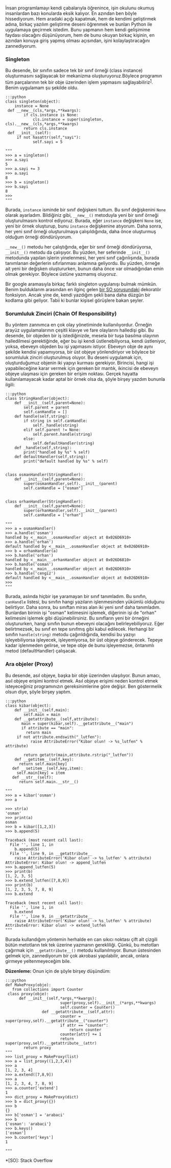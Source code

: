 <!--
.. date: 2011-09-17 18:14:00
.. title: Python ile Çeşitli Yazılım Geliştirme Desenleri (Design Patterns)
.. slug: cesitli-yazilim-gelistirme-desenleri
.. description: Design patterns, yazılım geliştirirken sıkça karşılaşılan problemlere tekrar tekrar kullanılabilecek çözümler sunar. Bu yazıda, çeşitli yazılım geliştirme desenlerinin Python ile kullanımı anlatılacak.
-->

İnsan programlamayı kendi çabalarıyla öğrenince, işin okulunu okumuş
insanlardan bazı konularda eksik kalıyor. En azından ben böyle
hissediyorum. Hem aradaki açığı kapatmak, hem de kendimi geliştirmek
adına, birkaç yazılım geliştirme deseni öğrenmek ve bunları Python ile
uygulamaya geçirmek istedim. Bunu yapmanın hem kendi gelişimime faydası
olacağını düşünüyorum, hem de bunu okuyan birkaç kişinin, en azından
konuya giriş yapmış olması açısından, işini kolaylaştıracağını
zannediyorum. <!-- TEASER_END -->

### Singleton

Bu desende, bir sınıfın sadece tek bir sınıf örneği (class instance)
oluşturmasını sağlayacak bir mekanizma oluşturuyoruz.Böylece programın
tüm parçalarının tek bir obje üzerinden işlem yapmasını
sağlayabiliriz<sup>[1]</sup>. Benim uygulamam şu şekilde oldu.

    :::python
    class singleton(object):
        instance = None
     def __new__(cls,*args,**kwargs):
            if cls.instance is None:
                cls.instance = super(singleton, cls).__new__(cls,*args,**kwargs)
            return cls.instance
     def __init__(self):
         if not hasattr(self,"sayi"):
                self.sayi = 5
    
    """        
    >>> a = singleton()
    >>> a.sayi
    5
    >>> a.sayi += 3
    >>> a.sayi
    8
    >>> b = singleton()
    >>> b.sayi
    8
    >>> 
    """

Burada, `instance` isminde bir sınıf değişkeni tuttum. Bu
sınıf değişkenini `None` olarak ayarladım. Bildiğiniz gibi,
`__new__()` metoduyla yeni bir sınıf örneği oluşturulmasını
kontrol ediyoruz. Burada, eğer `instance` değişkeni
`None` ise, yeni bir örnek oluşturup, bunu
`instance` değişkenine atıyorum. Daha sonra, her yeni sınıf
örneği oluşturulmaya çalışıldığında, daha önce oluşturmuş olduğum örneği
döndürüyorum.

`__new__()` metodu her çalıştığında, eğer bir sınıf örneği
döndürüyorsa, `__init__()` metodu da çalışıyor. Bu yüzden,
her seferinde `__init__()` metodunda yapılan işlerin
yinelenmesi, her yeni sınıf çağırılışında, burada tanımlanan değerlerin
sıfırlanması anlamına geliyordu. Bu yüzden, örneğe ait yeni bir değişken
oluştururken, bunun daha önce var olmadığından emin olmak gerekiyor.
Böylece üstüne yazmamış oluyoruz.

Bir google aramasıyla birkaç farklı singleton uygulanışı bulmak mümkün.
Benim bulduklarım arasından en ilginç gelen [bir SO sorusundaki] dekoratör
fonksiyon. Ancak yine de, kendi yazdığım şekli bana daha düzgün bir
kodlama gibi geliyor. Tabii ki bunlar kişisel görüşlere bakan şeyler.

### Sorumluluk Zinciri (Chain Of Responsibility)

Bu yöntem zannımca en çok olay yönetiminde kullanılıyordur. Örneğin
arayüz uygulamalarının çeşitli klavye ve fare olaylarını halledişi gibi.
Bu desende, bir objeden bir iş istediğinizde, mesela bir tuşa basılma
olayının halledilmesi gerektiğinde, eğer bu işi kendi üstlenebiliyorsa,
kendi üstleniyor, yoksa, ebeveyn objeden bu işi yapmasını istiyor.
Ebeveyn obje de aynı şekilde kendisi yapamıyorsa, bir üst objeye
yönlendiriyor ve böylece bir sorumluluk zinciri oluşturulmuş oluyor. Bu
deseni uygulamak için, oluşturduğumuz objenin iki yapıyı kurması
gerekiyor. Birincisi, hangi işi yapabileceğine karar vermek için gereken
bir mantık, ikincisi de ebeveyn objeye ulaşması için gereken bir erişim
noktası. Gerçek hayatta kullanılamayacak kadar aptal bir örnek olsa da,
şöyle birşey yazdım bununla ilgili:

    :::python
	class StringHandler(object):
		def __init__(self,parent=None):
			self.parent = parent
			self.canHandle = []
		def handle(self,string):
			if string in self.canHandle:
				self._handle(string)
			elif self.parent != None:
				self.parent.handle(string)
			else:
				self.defaultHandler(string)
		def _handle(self,string):
			print("handled by %s" % self)
		def defaultHandler(self,string):
			print("default handled by %s" % self)
	 
			 
	class osmanHandler(StringHandler):
		def __init__(self,parent=None):
			super(osmanHandler,self).__init__(parent)
			self.canHandle = ["osman"]
	 
		 
	class orhanHandler(StringHandler):
		def __init__(self,parent=None):
			super(orhanHandler,self).__init__(parent)
			self.canHandle = ["orhan"]
	 
	"""     
	>>> a = osmanHandler()
	>>> a.handle('osman')
	handled by <__main__.osmanHandler object at 0x026D6910>
	>>> a.handle('orhan')
	default handled by <__main__.osmanHandler object at 0x026D6910>
	>>> b = orhanHandler(a)
	>>> b.handle('orhan')
	handled by <__main__.orhanHandler object at 0x026D6810>
	>>> b.handle('osman')
	handled by <__main__.osmanHandler object at 0x026D6910>
	>>> b.handle('cengiz')
	default handled by <__main__.osmanHandler object at 0x026D6910>
	>>> 
	"""

Burada, aslında hiçbir işe yaramayan bir sınıf tanımladım. Bu sınıfın,
`canHandle` listesi, bu sınıfın hangi yazıların
işlenmesinden yükümlü olduğunu belirtiyor. Daha sonra, bu sınıftan miras
alan iki yeni sınıf daha tanımladım. Bunlardan birinin işi "osman"
kelimesini işlemek, diğerinin işi de "orhan" kelimesini işlemek gibi
düşünebilirsiniz. Bu sınıfların yeni bir örneğini oluştururken, hangi
sınıfın bunun ebeveyni olacağını belirleyebiliyoruz. Eğer belirtmezsek,
bu sınıf en tepe sınıfmış gibi kabul edilecek. Herhangi bir sınıfın
`handle(string)` metodu çağırıldığında, kendisi bu yazıyı
işleyebiliyorsa işleyecek, işleyemiyorsa, bir üst objeye gönderecek.
Tepeye kadar işlenmeden gelirse, ve tepe obje de bunu işleyemezse,
öntanımlı metod (defaultHandler) çalışacak.

### Ara objeler (Proxy)

Bu desende, asıl objeye, başka bir obje üzerinden ulaşılıyor. Bunun
amacı, asıl objeye erişimi kontrol etmek. Asıl objeye erişimi neden
kontrol etmek isteyeceğiniz programınızın gereksinimlerine göre değişir.
Ben göstermelik olsun diye, şöyle birşey yaptım.

    :::python
    class kibar(object):
        def __init__(self,main):
            self.main = main
        def __getattribute__(self,attribute):
           main = super(kibar,self).__getattribute__("main")
           if attribute == "main":
             return main
         if not attribute.endswith("_lutfen"):
               raise AttributeError("Kibar olun! -> %s_lutfen" % attribute)
         
            return getattr(main,attribute.rstrip("_lutfen"))
        def __getitem__(self,key):
          return self.main[key]
       def __setitem__(self,key,item):
         self.main[key] = item
       def __str__(self):
          return self.main.__str__()
    
    """   
    >>> a = kibar('osman')
    >>> a
    
    >>> str(a)
    'osman'
    >>> print(a)
    osman
    >>> b = kibar([1,2,3])
    >>> b.append(5)
    
    Traceback (most recent call last):
      File '', line 1, in 
        b.append(5)
      File '', line 9, in __getattribute__
        raise AttributeError('Kibar olun! -> %s_lutfen' % attribute)
    AttributeError: Kibar olun! -> append_lutfen
    >>> b.append_lutfen(5)
    >>> print(b)
    [1, 2, 3, 5]
    >>> b.extend_lutfen([7,8,9])
    >>> print(b)
    [1, 2, 3, 5, 7, 8, 9]
    >>> b.extend
    
    Traceback (most recent call last):
      File '', line 1, in 
        b.extend
      File '', line 9, in __getattribute__
        raise AttributeError('Kibar olun! -> %s_lutfen' % attribute)
    AttributeError: Kibar olun! -> extend_lutfen
    """

Burada kullandığım yöntemin herhalde en can sıkıcı noktası çift alt
çizgili bütün metotların tek tek üzerine yazmanın gerekliliği. Çünkü, bu
metotları çağırmak için `__getattribute__()` metodu
kullanılmıyor. Bunun üstesinden gelmek için, zannediyorum bir çok
akrobasi yapılabilir, ancak, onlara girmeye yeltenmeyeceğim bile.

**Düzenleme:** Onun için de şöyle birşey düşündüm:

    :::python
    def MakeProxy(obje):
       from collections import Counter
     class proxy(obje):
          def __init__(self,*args,**kwargs):
                            super(proxy,self).__init__(*args,**kwargs)
                            self.counter = Counter()
                    def __getattribute__(self,attr):
                            counter = super(proxy,self).__getattribute__("counter")
                            if attr == "counter":
                                return counter
                            counter[attr] += 1
                            return super(proxy,self).__getattribute__(attr)
            return proxy
    """
    >>> list_proxy = MakeProxy(list)
    >>> a = list_proxy((1,2,3,4))
    >>> a
    [1, 2, 3, 4]
    >>> a.extend([7,8,9])
    >>> a
    [1, 2, 3, 4, 7, 8, 9]
    >>> a.counter['extend']
    1
    >>> dict_proxy = MakeProxy(dict)
    >>> b = dict_proxy({})
    >>> b
    {}
    >>> b['osman'] = 'arabaci'
    >>> b
    {'osman': 'arabaci'}
    >>> b.keys()
    ['osman']
    >>> b.counter['keys']
    1
    
    """

  [1]: http://www.python.org/workshops/1997-10/proceedings/savikko.html#sec:singleton
    "Design Patterns in Python"
  [bir SO sorusundaki]: http://stackoverflow.com/questions/42558/python-and-the-singleton-pattern/2752280#2752280
  
*[SO]: Stack Overflow